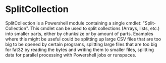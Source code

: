 # SplitCollection
SplitCollection is a Powershell module containing a single cmdlet: "Split-Collection".
This cmdlet can be used to split collections (Arrays, lists, etc.) into smaller parts, either by chunksize or by amount of parts.
Examples where this might be useful could be splitting up large CSV files that are too big to be opened by certain programs, splitting large files that are too big for fat32 by reading the bytes and writing them to smaller files, splitting data for parallel processing with Powershell jobs or runspaces.
